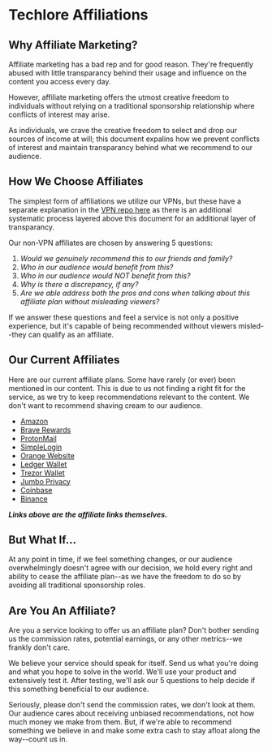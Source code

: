 # Techlore Affiliations

## Why Affiliate Marketing?
Affiliate marketing has a bad rep and for good reason. They're frequently abused with little transparancy behind their usage and influence on the content you access every day. 

However, affiliate marketing offers the utmost creative freedom to individuals without relying on a traditional sponsorship relationship where conflicts of interest may arise. 

As individuals, we crave the creative freedom to select and drop our sources of income at will; this document expalins how we prevent conflicts of interest and maintain transparancy behind what we recommend to our audience.

## How We Choose Affiliates
The simplest form of affiliations we utilize our VPNs, but these have a separate explanation in the [VPN repo here](https://github.com/techlore-official/VPN-reviews/blob/master/README.md#affiliate-plans--sponsorships) as there is an additional systematic process layered above this document for an additional layer of transparancy. 

Our non-VPN affiliates are chosen by answering 5 questions:
1. *Would we genuinely recommend this to our friends and family?*
2. *Who in our audience would benefit from this?*
3. *Who in our audience would NOT benefit from this?*
4. *Why is there a discrepancy, if any?*
5. *Are we able address both the pros and cons when talking about this affiliate plan without misleading viewers?*

If we answer these questions and feel a service is not only a positive experience, but it's capable of being recommended without viewers misled--they can qualify as an affiliate. 

## Our Current Affiliates
Here are our current affiliate plans. Some have rarely (or ever) been mentioned in our content. This is due to us not finding a right fit for the service, as we try to keep recommendations relevant to the content. We don't want to recommend shaving cream to our audience.

- [Amazon](https://www.amazon.com/shop/influencer20170928875)
- [Brave Rewards](https://brave.com/tec118)
- [ProtonMail](https://proton.go2cloud.org/SHAo)
- [SimpleLogin](https://simplelogin.io/?slref=techlore)
- [Orange Website](https://affiliate.orangewebsite.com/idevaffiliate.php?id=10799)
- [Ledger Wallet](https://shop.ledger.com/pages/ledger-nano-x?r=aa86)
- [Trezor Wallet](https://shop.trezor.io/?offer_id=10&aff_id=5536)
- [Jumbo Privacy](https://web.jumboprivacy.com/?utm_source=youtube&utm_campaign=techlore)
- [Coinbase](https://www.coinbase.com/join/5942e0b5d26ede03db311893)
- [Binance](https://www.binance.com/?ref=13898297)

***Links above are the affiliate links themselves.***

## But What If...
At any point in time, if we feel something changes, or our audience overwhelmingly doesn't agree with our decision, we hold every right and ability to cease the affiliate plan--as we have the freedom to do so by avoiding all traditional sponsorship roles. 

## Are You An Affiliate?
Are you a service looking to offer us an affiliate plan? Don't bother sending us the commission rates, potential earnings, or any other metrics--we frankly don't care. 

We believe your service should speak for itself. Send us what you're doing and what you hope to solve in the world. We'll use your product and extensively test it. After testing, we'll ask our 5 questions to help decide if this something beneficial to our audience.

Seriously, please don't send the commission rates, we don't look at them. Our audience cares about receiving unbiased recommendations, not how much money we make from them. But, if we're able to recommend something we believe in and make some extra cash to stay afloat along the way--count us in.
